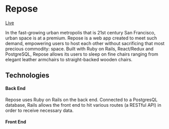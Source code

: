 # Repose  

[Live](https://chairsurfing.herokuapp.com/#/)

In the fast-growing urban metropolis that is 21st century San Francisco, urban space is at a premium. Repose is a web app created to meet such demand, empowering users to host each other without sacrificing that most precious commodity: space. Built with Ruby on Rails, React/Redux and PostgreSQL, Repose allows its users to sleep on fine chairs ranging from elegant leather armchairs to straight-backed wooden chairs.


## Technologies

#### Back End

Repose uses Ruby on Rails on the back end. Connected to a PostgresQL database, Rails allows the front end to hit various routes (a RESTful API) in order to receive necessary data. 

#### Front End
